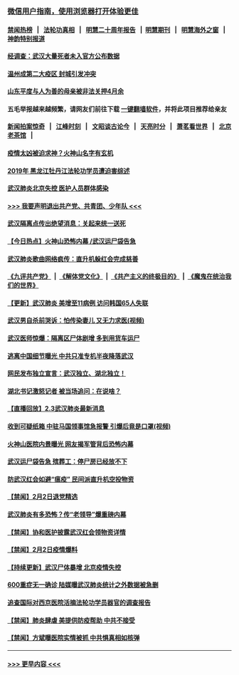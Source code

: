 ### [微信用户指南，使用浏览器打开体验更佳](https://github.com/gfw-breaker/banned-news1/blob/master/indexes/wechat-guide.md?t=0)
#### [禁闻热榜](热点新闻.md?t=0)  &nbsp;&nbsp;|&nbsp;&nbsp; [法轮功真相](https://github.com/gfw-breaker/truth/blob/master/README.md?t=0) &nbsp;&nbsp;|&nbsp;&nbsp; [明慧二十周年报告](https://github.com/gfw-breaker/mh-reports/blob/master/README.md?t=0) &nbsp;&nbsp;|&nbsp;&nbsp;[明慧期刊](https://github.com/gfw-breaker/mh-qikan) &nbsp;&nbsp;|&nbsp;&nbsp; [明慧海外之窗](https://github.com/gfw-breaker/mh-news/blob/master/README.md?t=0) &nbsp;&nbsp;|&nbsp;&nbsp; [神韵特别报道](https://github.com/gfw-breaker/mh-news/blob/master/shenyun.md?t=0)
#### [经调查：武汉大量死者未入官方公布数据](../pages/prog204/a102767955.md?t=02040122) 
#### [温州成第二大疫区 封城引发冲突](../pages/prog204/a102767943.md?t=02040122) 
#### [山东平度与人为善的母亲被非法关押4月余](../pages/prog204/a102767938.md?t=02040122) 
#### 五毛举报越来越频繁，请网友们前往下载 [一键翻墙软件](https://github.com/gfw-breaker/ssr-accounts)，并将此项目推荐给亲友
#### [新闻拍案惊奇](https://github.com/gfw-breaker/banned-news1/blob/master/pages/link4.md) &nbsp;&nbsp;|&nbsp;&nbsp; [江峰时刻](https://github.com/gfw-breaker/banned-news1/blob/master/pages/link4.md) &nbsp;&nbsp;|&nbsp;&nbsp; [文昭谈古论今](https://github.com/gfw-breaker/banned-news1/blob/master/pages/link4.md) &nbsp;&nbsp;|&nbsp;&nbsp; [天亮时分](https://github.com/gfw-breaker/banned-news1/blob/master/pages/link4.md) &nbsp;&nbsp;|&nbsp;&nbsp; [萧茗看世界](https://github.com/gfw-breaker/banned-news1/blob/master/pages/link4.md) &nbsp;&nbsp;|&nbsp;&nbsp; [北京老茶馆](https://github.com/gfw-breaker/banned-news1/blob/master/pages/link4.md) &nbsp;&nbsp;|&nbsp;&nbsp; 
#### [疫情太凶被迫求神？火神山名字有玄机](../pages/prog204/a102767900.md?t=02040122) 
#### [2019年 黑龙江牡丹江法轮功学员遭迫害综述](../pages/prog204/a102767916.md?t=02040122) 
#### [武汉肺炎北京失控 医护人员群体感染](../pages/prog204/a102767888.md?t=02040122) 
#### [>>> 我要声明退出共产党、共青团、少年队 <<<](https://github.com/begood0513/goodnews/blob/master/quit/letter.md) 
#### [武汉隔离点传出绝望消息：关起来统一送死](../pages/prog204/a102767874.md?t=02040122) 
#### [【今日热点】火神山恐怖内幕 /武汉运尸袋告急](../pages/prog204/a102767805.md?t=02040122) 
#### [武汉肺炎歌曲网络疯传：直升机躲红会完成慈善](../pages/prog204/a102767838.md?t=02040122) 
#### [《九评共产党》](https://github.com/begood0513/9ping.md/blob/master/README.md) &nbsp;|&nbsp; [《解体党文化》](../../../../jtdwh.md/blob/master/README.md)  &nbsp;|&nbsp; [《共产主义的终极目的》](../../../../gczydzjmd.md/blob/master/README.md) &nbsp;|&nbsp; [《魔鬼在统治我们的世界》](../../../../mgztzwmdsj.md/blob/master/README.md) 
#### [【更新】武汉肺炎 美增至11病例 访问韩国65人失联](../pages/prog204/a102758911.md?t=02040122) 
#### [武汉男自杀前哭诉：怕传染妻儿 又无力求医(视频)](../pages/prog204/a102767764.md?t=02040122) 
#### [武汉医师惊爆：隔离区尸体剧增 多到用货车运尸](../pages/prog204/a102767721.md?t=02040122) 
#### [逃离中国细节曝光 中共只准专机半夜降落武汉](../pages/prog204/a102767797.md?t=02040122) 
#### [网民发布独立宣言：武汉独立、湖北独立！](../pages/prog204/a102767710.md?t=02040122) 
#### [湖北书记激怒记者 被当场追问：在说啥？](../pages/prog204/a102767730.md?t=02040122) 
#### [【直播回放】2.3武汉肺炎最新消息](../pages/prog204/a102767706.md?t=02040122) 
#### [收到可疑纸箱 中驻马国领事馆急报警 引爆后竟是口罩(视频)](../pages/prog204/a102767695.md?t=02040122) 
#### [火神山医院内景曝光 网友揭军管背后恐怖内幕](../pages/prog204/a102767651.md?t=02040122) 
#### [武汉运尸袋告急 殡葬工：停尸房已经放不下](../pages/prog204/a102767616.md?t=02040122) 
#### [防武汉红会如避“瘟疫” 民间派直升机空投物资](../pages/prog204/a102767569.md?t=02040122) 
#### [【禁闻】2月2日退党精选](../pages/prog204/a102767576.md?t=02040122) 
#### [武汉肺炎有多恐怖？传“老领导”爆重磅内幕](../pages/prog204/a102767567.md?t=02040122) 
#### [【禁闻】协和医护披露武汉红会领物资详情](../pages/prog204/a102767486.md?t=02040122) 
#### [【禁闻】2月2日疫情爆料](../pages/prog204/a102767565.md?t=02040122) 
#### [【持续更新】武汉尸体暴增 北京疫情失控](../pages/prog204/a102757185.md?t=02040122) 
#### [600重症无一确诊 陆媒曝武汉肺炎统计之外数据被急删](../pages/prog204/a102767532.md?t=02040122) 
#### [追查国际对西京医院活摘法轮功学员器官的调查报告](../pages/prog204/a102767538.md?t=02040122) 
#### [【禁闻】肺炎肆虐 美提供防疫帮助 中共不接受](../pages/prog204/a102767526.md?t=02040122) 
#### [【禁闻】方斌曝医院实情被抓 中共惧真相如核弹](../pages/prog204/a102767500.md?t=02040122) 

----
#### [ >>> 更早内容 <<< ](../indexes/prog204-earlier.md)
